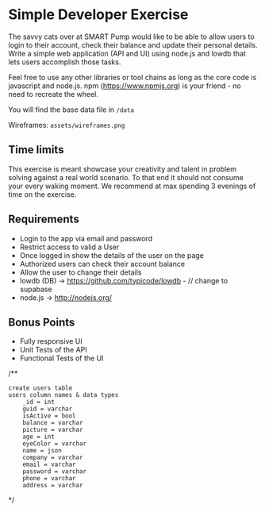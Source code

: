 # Simple Developer Exercise 

The savvy cats over at SMART Pump would like to be able to allow users to login to their account, check their balance and update their personal details. Write a simple web application (API and UI) using node.js and lowdb that lets users accomplish those tasks. 

Feel free to use any other libraries or tool chains as long as the core code is javascript and node.js. npm (https://www.npmjs.org) is your friend - no need to recreate the wheel. 

You will find the base data file in `/data`

Wireframes: `assets/wireframes.png`

## Time limits

This exercise is meant showcase your creativity and talent in problem solving against a real world scenario. To that end it should not consume your every waking moment. We recommend at max spending 3 evenings of time on the exercise. 

## Requirements

* Login to the app via email and password
* Restrict access to valid a User
* Once logged in show the details of the user on the page
* Authorized users can check their account balance
* Allow the user to change their details
* lowdb (DB) -> https://github.com/typicode/lowdb - // change to supabase 
* node.js -> http://nodejs.org/ 

## Bonus Points

* Fully responsive UI
* Unit Tests of the API
* Functional Tests of the UI


/**

    create users table
    users column names & data types
        _id = int
        guid = varchar
        isActive = bool
        balance = varchar
        picture = varchar
        age = int
        eyeColor = varchar
        name = json
        company = varchar 
        email = varchar
        password = varchar
        phone = varchar
        address = varchar

*/